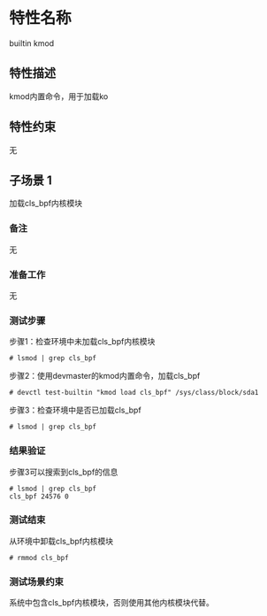 # 特性名称

builtin kmod

## 特性描述

kmod内置命令，用于加载ko

## 特性约束

无

## 子场景 1

加载cls_bpf内核模块

### 备注

无

### 准备工作

无

### 测试步骤

步骤1：检查环境中未加载cls_bpf内核模块
```
# lsmod | grep cls_bpf
```

步骤2：使用devmaster的kmod内置命令，加载cls_bpf
```
# devctl test-builtin "kmod load cls_bpf" /sys/class/block/sda1
```

步骤3：检查环境中是否已加载cls_bpf
```
# lsmod | grep cls_bpf
```
### 结果验证

步骤3可以搜索到cls_bpf的信息
```
# lsmod | grep cls_bpf
cls_bpf 24576 0
```

### 测试结束

从环境中卸载cls_bpf内核模块
```
# rmmod cls_bpf
```

### 测试场景约束

系统中包含cls_bpf内核模块，否则使用其他内核模块代替。
